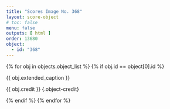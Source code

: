 ```yaml
---
title: "Scores Image No. 368"
layout: score-object
# toc: false
menu: false
outputs: [ html ]
order: 13680
object:
  - id: "368"
---
```


{% for obj in objects.object_list %}
{% if obj.id == object[0].id %}

{{ obj.extended_caption }}

{{ obj.credit }} {.object-credit}

{% endif %}
{% endfor %}
